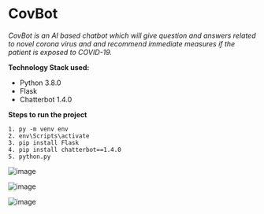 # CovBot

*CovBot is an AI based chatbot which will give question and answers related to novel corona virus and and recommend immediate measures if the patient is exposed to COVID-19.*

**Technology Stack used:**
- Python 3.8.0
- Flask
- Chatterbot 1.4.0

**Steps to run the project**
`````
1. py -m venv env
2. env\Scripts\activate
3. pip install Flask
4. pip install chatterbot==1.4.0
5. python.py
``````

![image](https://user-images.githubusercontent.com/63536585/114268556-4491c680-9a1f-11eb-9d1c-d34c1376f833.png)


![image](https://user-images.githubusercontent.com/63536585/114268684-fcbf6f00-9a1f-11eb-86b9-ddc48c236557.png)


![image](https://user-images.githubusercontent.com/63536585/114268745-69d30480-9a20-11eb-91c1-8c41c4687528.png)
